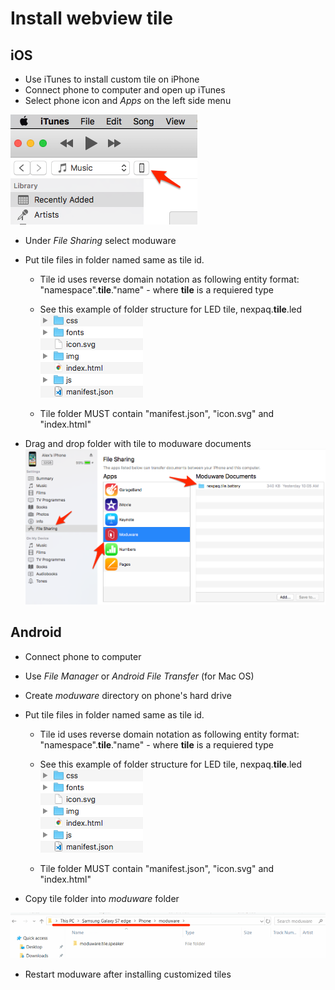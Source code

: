 # Install webview tile

## iOS
* Use iTunes to install custom tile on iPhone
* Connect phone to computer and open up iTunes 
* Select phone icon and *Apps* on the left side menu

![select_phone_itunes]

* Under *File Sharing* select moduware 
* Put tile files in folder named same as tile id. 
    * Tile id uses reverse domain notation as following entity format: "namespace".**tile**."name" - where **tile** is a requiered type
    * See this example of folder structure for LED tile, nexpaq.**tile**.led
    ![tile_file_structure]
    
    
    * Tile folder MUST contain "manifest.json", "icon.svg" and "index.html"
    
* Drag and drop folder with tile to moduware documents
![itunes_drag_and_drop]

## Android

* Connect phone to computer
* Use *File Manager* or *Android File Transfer* (for Mac OS)
* Create *moduware* directory on phone's hard drive
* Put tile files in folder named same as tile id. 
    * Tile id uses reverse domain notation as following entity format: "namespace".**tile**."name" - where **tile** is a requiered type
    * See this example of folder structure for LED tile, nexpaq.**tile**.led
    ![tile_file_structure]
    
    
    * Tile folder MUST contain "manifest.json", "icon.svg" and "index.html"
    
* Copy tile folder into *moduware* folder

![moduware_folder_path_and_structure]

* Restart moduware after installing customized tiles 

[select_phone_itunes]:images/select_phone_in_itunes.png
[itunes_drag_and_drop]:images/itunes_drag_and_drop.png
[tile_file_structure]:images/tile_file_structure.png
[moduware_folder_path_and_structure]:images/moduware_folder_path_and_structure.png
